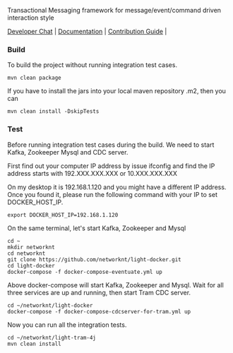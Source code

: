 Transactional Messaging framework for message/event/command driven interaction style

[Developer Chat](https://gitter.im/networknt/light-tram-4j) |
[Documentation](http://localhost:1313/getting-started/light-tram-4j/) |
[Contribution Guide](CONTRIBUTING.md) |


### Build

To build the project without running integration test cases. 

```
mvn clean package
```

If you have to install the jars into your local maven repository .m2, then you can

```
mvn clean install -DskipTests
```

### Test

Before running integration test cases during the build. We need to start Kafka, Zookeeper
Mysql and CDC server. 

First find out your computer IP address by issue ifconfig and find the IP address starts
with 192.XXX.XXX.XXX or 10.XXX.XXX.XXX

On my desktop it is 192.168.1.120 and you might have a different IP address. Once you found
it, please run the following command with your IP to set DOCKER_HOST_IP.  

```
export DOCKER_HOST_IP=192.168.1.120
```
On the same terminal, let's start Kafka, Zookeeper and Mysql

```
cd ~
mkdir networknt
cd networknt
git clone https://github.com/networknt/light-docker.git
cd light-docker
docker-compose -f docker-compose-eventuate.yml up
```
Above docker-compose will start Kafka, Zookeeper and Mysql. Wait for all three services
are up and running, then start Tram CDC server.

```
cd ~/networknt/light-docker
docker-compose -f docker-compose-cdcserver-for-tram.yml up
``` 

Now you can run all the integration tests. 

```
cd ~/networknt/light-tram-4j
mvn clean install
```

